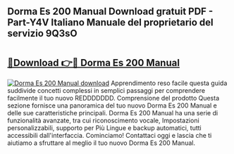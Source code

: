 ## Dorma Es 200 Manual Download gratuit PDF - Part-Y4V Italiano Manuale del proprietario del servizio 9Q3sO

# <h2><a href="http://dfcqfvy.blite.top/?on=Dorma+Es+200+Manual">🔗Download 👉🔴 Dorma Es 200 Manual</a></h2>

[![Dorma Es 200 Manual download](https://i.imgur.com/lujVjoI.png)](http://dfcqfvy.blite.top/?on=Dorma+Es+200+Manual)
Apprendimento reso facile questa guida suddivide concetti complessi in semplici passaggi per comprendere facilmente il tuo nuovo REDDDDDDD. Comprensione del prodotto Questa sezione fornisce una panoramica del tuo nuovo Dorma Es 200 Manual e delle sue caratteristiche principali. Dorma Es 200 Manual ha una serie di funzionalità avanzate, tra cui riconoscimento vocale, Impostazioni personalizzabili, supporto per Più Lingue e backup automatici, tutti accessibili dall'interfaccia. Cominciamo! Contattaci oggi e lascia che ti aiutiamo a sfruttare al meglio il tuo nuovo Dorma Es 200 Manual.
